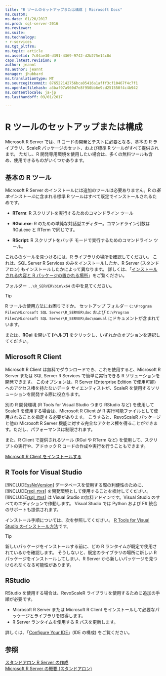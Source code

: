 ```yaml
---
title: "R ツールのセットアップまたは構成 | Microsoft Docs"
ms.custom: 
ms.date: 01/20/2017
ms.prod: sql-server-2016
ms.reviewer: 
ms.suite: 
ms.technology:
- r-services
ms.tgt_pltfrm: 
ms.topic: article
ms.assetid: 7c04ae30-d391-4369-9742-d2b275e14c0d
caps.latest.revision: 9
author: jeannt
ms.author: jeannt
manager: jhubbard
ms.translationtype: MT
ms.sourcegitcommit: 876522142756bca05416a1afff3cf10467f4c7f1
ms.openlocfilehash: a3baf97a960d7e8f950bb6e9cd251550f4c4b942
ms.contentlocale: ja-jp
ms.lasthandoff: 09/01/2017

---
```

# <a name="setup-or-configure-r-tools"></a>R ツールのセットアップまたは構成
  Microsoft R Server では、R コードの開発とテストに必要となる、基本の R ライブラリ、ScaleR パッケージのセット、および標準 R ツールがすべて提供されます。 ただし、R 開発専用環境を使用したい場合は、多くの無料ツールも含め、使用できるものがいくつかあります。  
  
## <a name="basic-r-tools"></a>基本の R ツール  
 Microsoft R Server のインストールには追加のツールは必要ありません。R の*基本インストール*に含まれる標準 R ツールはすべて既定でインストールされるためです。

-   **RTerm**: R スクリプトを実行するためのコマンドライン ツール 
  
-   **RGui.exe**:  R のための単純な対話型エディター。コマンドライン引数は RGui.exe と RTerm で同じです。 
  
-   **RScript**: R スクリプトをバッチ モードで実行するためのコマンドライン ツール。  

これらのツールを見つけるには、R ライブラリの場所を確認してください。 これは、SQL Server R Services のみをインストールしたか、R Server (スタンドアロン) もインストールしたかによって異なります。 詳しくは、「[インストールされる内容と R パッケージの置かれる場所](https://msdn.microsoft.com/library/mt695941(sql.130).aspx#Anchor_1)」をご覧ください。

フォルダー `..\R_SERVER\bin\x64` の中を見てください。  

> [!TIP]  
>  R ツールの使用方法にお困りですか。 セットアップ フォルダー `C:\Program Files\Microsoft SQL Server\R_SERVER\doc` および `C:\Program Files\Microsoft SQL Server\R_SERVER\doc\manual` にドキュメントが含まれています。  
>   
>  または、**RGui** を開いて **[ヘルプ]** をクリックし、いずれかのオプションを選択してください。  

## <a name="microsoft-r-client"></a>Microsoft R Client

Microsoft R Client は無料でダウンロードでき、これを使用すると、Microsoft R Server または SQL Server R Services で簡単に実行できる R ソリューションを開発できます。 このオプションは、R Server (Enterprise Edition で使用可能) へのアクセス権を持たないデータ サイエンティストが、ScaleR を使用するソリューションを開発する際に役立ちます。 

別の R 開発環境 (R Tools for Visual Studio つまり RStudio など) を使用して ScaleR を使用する場合は、Microsoft R Client が R 実行可能ファイルとして使用されることを指定する必要があります。 こうすると、RevoScaleR パッケージと他の Microsoft R Server 機能に対する完全なアクセス権を得ることができます。ただし、パフォーマンスは制限されます。

また、R Client で提供されるツール (RGui や RTerm など) を使用して、スクリプトの実行や、アドホック R コードの作成や実行を行うこともできます。

[Microsoft R Client をインストールする](https://msdn.microsoft.com/microsoft-r/r-client-install)
  
##  <a name="bkmk_RTools"></a> R Tools for Visual Studio  

 [!INCLUDE[ssNoVersion](../../includes/ssnoversion-md.md)] データベースを使用する際の利便性のために、[!INCLUDE[rsql_rtvs](../../includes/rsql-rtvs-md.md)] を開発環境として使用することを検討してください。 [!INCLUDE[rsql_rtvs](../../includes/rsql-rtvs-md.md)] は Visual Studio の無料アドインです。Visual Studio のすべてのエディションで作動します。 Visual Studio では Python および F# 統合のサポートも提供されます。  

 インストール手順については、次を参照してください。 [R Tools for Visual Studio のインストール方法](https://docs.microsoft.com/visualstudio/rtvs/installation)です。

> [!TIP]
> 新しいパッケージをインストールする前に、どの R ランタイムが既定で使用されているかを確認します。 そうしないと、既定のライブラリの場所に新しい R パッケージをインストールしてしまい、R Server から新しいパッケージを見つけられなくなる可能性があります。


## <a name="rstudio"></a>RStudio

RStudio を使用する場合は、RevoScaleR ライブラリを使用するために追加の手順が必要です。
- Microsoft R Server または Microsoft R Client をインストールして必要なパッケージとライブラリを取得します。
- R Server ランタイムを使用する R パスを更新します。

詳しくは、「[Configure Your IDE](https://msdn.microsoft.com/microsoft-r/r-client-get-started#step-2-configure-your-ide)」(IDE の構成) をご覧ください。


## <a name="see-also"></a>参照  
 [スタンドアロン R Server の作成](../../advanced-analytics/r-services/create-a-standalone-r-server.md)   
 [Microsoft R Server の概要 &#40;スタンドアロン&#41;](../../advanced-analytics/r-services/getting-started-with-microsoft-r-server-standalone.md)  
  
  

